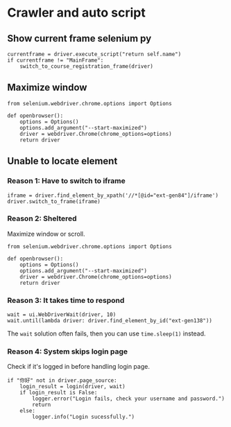# Crawler and auto script

## Show current frame selenium py

```
currentframe = driver.execute_script("return self.name")
if currentframe != "MainFrame":
    switch_to_course_registration_frame(driver)
```

## Maximize window

```
from selenium.webdriver.chrome.options import Options

def openbrowser():
    options = Options()
    options.add_argument("--start-maximized")
    driver = webdriver.Chrome(chrome_options=options)
    return driver
```


## Unable to locate element

### Reason 1: Have to switch to iframe

```
iframe = driver.find_element_by_xpath('//*[@id="ext-gen84"]/iframe')
driver.switch_to_frame(iframe)
```

### Reason 2: Sheltered

Maximize window or scroll.

```
from selenium.webdriver.chrome.options import Options

def openbrowser():
    options = Options()
    options.add_argument("--start-maximized")
    driver = webdriver.Chrome(chrome_options=options)
    return driver
```


### Reason 3: It takes time to respond

```
wait = ui.WebDriverWait(driver, 10)
wait.until(lambda driver: driver.find_element_by_id("ext-gen138"))
```

The `wait` solution often fails, then you can use `time.sleep(1)` instead.

### Reason 4: System skips login page

Check if it's logged in before handling login page.

```
if "你好" not in driver.page_source:
    login_result = login(driver, wait)
    if login_result is False:
        logger.error("Login fails, check your username and password.")
        return
    else:
        logger.info("Login sucessfully.")
```